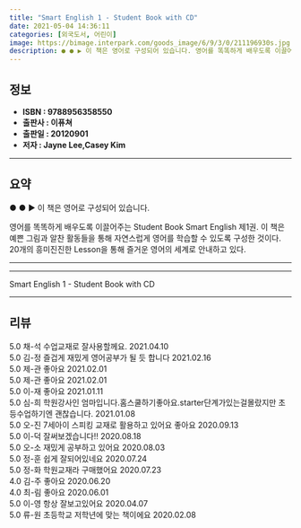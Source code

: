 ```yaml
---
title: "Smart English 1 - Student Book with CD"
date: 2021-05-04 14:36:11
categories: [외국도서, 어린이]
image: https://bimage.interpark.com/goods_image/6/9/3/0/211196930s.jpg
description: ● ● ▶ 이 책은 영어로 구성되어 있습니다. 영어를 똑똑하게 배우도록 이끌어주는 Student Book Smart English 제1권. 이 책은 예쁜 그림과 알찬 활동들을 통해 자연스럽게 영어를 학습할 수 있도록 구성한 것이다. 20개의 흥미진진한 Lesson을 통해 즐거운 영
---
```


## **정보**

- **ISBN : 9788956358550**
- **출판사 : 이퓨쳐**
- **출판일 : 20120901**
- **저자 : Jayne Lee,Casey Kim**

------



## **요약**

●  ●  ▶ 이 책은 영어로 구성되어 있습니다.

영어를 똑똑하게 배우도록 이끌어주는 Student Book Smart English 제1권. 이 책은 예쁜 그림과 알찬 활동들을 통해 자연스럽게 영어를 학습할 수 있도록 구성한 것이다. 20개의 흥미진진한 Lesson을 통해 즐거운 영어의 세계로 안내하고 있다.

------



------


Smart English 1 - Student Book with CD 

------


## **리뷰** 

5.0 채-석 수업교재로 잘사용할께요. 2021.04.10 <br/>5.0 김-정 즐겁게 재밌게 영어공부가 될 듯 합니다 2021.02.16 <br/>5.0 제-관 좋아요 2021.02.01 <br/>5.0 제-관 좋아요 2021.02.01 <br/>5.0 이-재 좋아요 2021.01.11 <br/>5.0 심-희 학원강사인 엄마입니다.홈스쿨하기좋아요.starter단계가있는걸몰랐지만 초등수업하기엔 괜찮습니다. 2021.01.08 <br/>5.0 오-진 7세아이 스피킹 교재로 활용하고 있어요 좋아요 2020.09.13 <br/>5.0 이-덕 잘써보겠습니다!! 2020.08.18 <br/>5.0 오-소 재밌게 공부하고 있어요 2020.08.03 <br/>5.0 정-훈 쉽게 잘되어있네요 2020.07.24 <br/>5.0 정-화 학원교재라 구매했어요 2020.07.23 <br/>4.0 김-주 좋아요 2020.06.20 <br/>4.0 최-림 좋아요 2020.06.01 <br/>5.0 이-영 항상 잘보고있어요 2020.04.07 <br/>5.0 류-원 초등학교 저학년에 맞는 책이에요 2020.02.08 <br/>